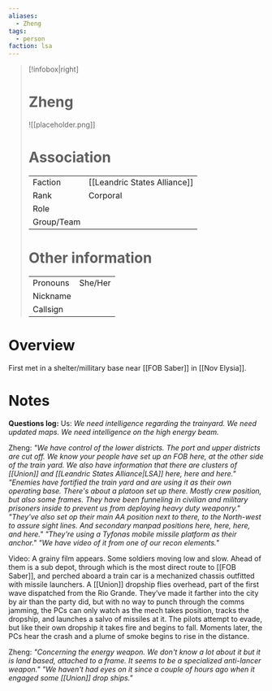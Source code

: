 ```yaml
---
aliases: 
  - Zheng
tags: 
  - person
faction: lsa
---
```


> [!infobox|right] 
> # Zheng
> ![[placeholder.png]]
> # Association
> | | |
> | ---- | ---- |
> | Faction |  [[Leandric States Alliance]] |
> | Rank | Corporal |
> | Role |  |
> | Group/Team | |
> # Other information
> | | | 
> | - | - |
> | Pronouns | She/Her |
> | Nickname | |
> | Callsign | | 

# Overview
First met in a shelter/millitary base near [[FOB Saber]] in [[Nov Elysia]].

# Notes
**Questions log:**
Us:
 *We need intelligence regarding the trainyard.*
*We need updated maps.*
*We need intelligence on the high energy beam.* 

Zheng:
*"We have control of the lower districts. The port and upper districts are cut off. We know your people have set up an FOB here, at the other side of the train yard. We also have information that there are clusters of [[Union]] and [[Leandric States Alliance|LSA]] here, here and here."*
*"Enemies have fortified the train yard and are using it as their own operating base. There's about a platoon set up there. Mostly crew position, but also some frames. They have been funneling in civilian and military prisoners inside to prevent us from deploying heavy duty weaponry."*
*"They've also set op their main AA position next to there, to the North-west to assure sight lines. And secondary manpad positions here, here, here, and here."*
*"They're using a Tyfonas mobile missile platform as their anchor."*
*"We have video of it from one of our recon elements."*

Video:
A grainy film appears. Some soldiers moving low and slow. Ahead of them is a sub depot, through which is the most direct route to [[FOB Saber]], and perched aboard a train car is a mechanized chassis outfitted with missile launchers. A [[Union]] dropship flies overhead, part of the first wave dispatched from the Rio Grande. They’ve made it farther into the city by air than the party did, but with no way to punch through the comms jamming, the PCs can only watch as the mech takes position, tracks the dropship, and launches a salvo of missiles at it. The pilots attempt to evade, but like their own dropship it takes fire and begins to fall. Moments later, the PCs hear the crash and a plume of smoke begins to rise in the distance.

Zheng:
*"Concerning the energy weapon. We don't know a lot about it but it is land based, attached to a frame. It seems to be a specialized anti-lancer weapon."*
*"We haven't had eyes on it since a couple of hours ago when it engaged some [[Union]] drop ships."*
